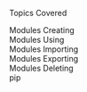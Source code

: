 Topics Covered


Modules Creating<br>
Modules Using<br>
Modules Importing<br>
Modules Exporting<br>
Modules Deleting<br>
pip<br>
